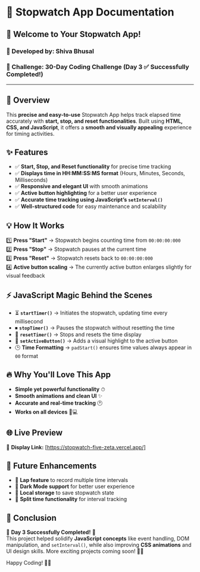 # 📝 Stopwatch App Documentation

## 🚀 Welcome to Your Stopwatch App!
### 🌟 Developed by: **Shiva Bhusal**  
### 🎯 Challenge: **30-Day Coding Challenge** (Day 3 ✅ Successfully Completed!)  

---

## 🌟 Overview  
This **precise and easy-to-use** Stopwatch App helps track elapsed time accurately with **start, stop, and reset functionalities**. Built using **HTML, CSS, and JavaScript**, it offers a **smooth and visually appealing** experience for timing activities.  

## ✨ Features  
- ✅ **Start, Stop, and Reset functionality** for precise time tracking  
- ✅ **Displays time in HH:MM:SS:MS format** (Hours, Minutes, Seconds, Milliseconds)  
- ✅ **Responsive and elegant UI** with smooth animations  
- ✅ **Active button highlighting** for a better user experience  
- ✅ **Accurate time tracking using JavaScript’s `setInterval()`**  
- ✅ **Well-structured code** for easy maintenance and scalability  

## 💡 How It Works  
1️⃣ **Press "Start"** → Stopwatch begins counting time from `00:00:00:000`  
2️⃣ **Press "Stop"** → Stopwatch pauses at the current time  
3️⃣ **Press "Reset"** → Stopwatch resets back to `00:00:00:000`  
4️⃣ **Active button scaling** → The currently active button enlarges slightly for visual feedback  

## ⚡ JavaScript Magic Behind the Scenes  
- ⏳ **`startTimer()`** → Initiates the stopwatch, updating time every millisecond  
- ⏹ **`stopTimer()`** → Pauses the stopwatch without resetting the time  
- 🔄 **`resetTimer()`** → Stops and resets the time display  
- 🎨 **`setActiveButton()`** → Adds a visual highlight to the active button  
- 🕒 **Time Formatting** → `padStart()` ensures time values always appear in `00` format  

## 🔥 Why You'll Love This App  
- **Simple yet powerful functionality** ⏱  
- **Smooth animations and clean UI** ✨  
- **Accurate and real-time tracking** 🕐  
- **Works on all devices** 📱💻  

## 🌐 Live Preview  
🔗 **Display Link:** [https://stopwatch-five-zeta.vercel.app/]  

## 🔮 Future Enhancements  
- 🚀 **Lap feature** to record multiple time intervals  
- 🚀 **Dark Mode support** for better user experience  
- 🚀 **Local storage** to save stopwatch state  
- 🚀 **Split time functionality** for interval tracking  

## 🎉 Conclusion  
🌟 **Day 3 Successfully Completed!** 🌟  
This project helped solidify **JavaScript concepts** like event handling, DOM manipulation, and `setInterval()`, while also improving **CSS animations** and UI design skills. More exciting projects coming soon! 🚀💪  

Happy Coding! 🎯🔥
